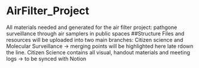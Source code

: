 # AirFilter_Project
All materials needed and generated for the air filter project: pathgone surveillance through air samplers in public spaces
##Structure
Files and resources will be uploaded into two main branches: Citizen science and Molecular Surveillance -> merging points will be highlighted here late rdown the line.
Citizen Science contains all visual, handout materials and meeting logs -> to be synced with Notion
